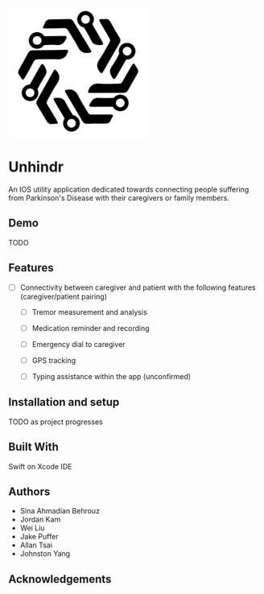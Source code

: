 ![logo](img/UnHindr_logo.png)
# Unhindr

An IOS utility application dedicated towards connecting people suffering from Parkinson's Disease with their caregivers or family members. 

## Demo

TODO

## Features

* [ ] Connectivity between caregiver and patient with the following features (caregiver/patient pairing)
    * [ ] Tremor measurement and analysis
    * [ ] Medication reminder and recording
    * [ ] Emergency dial to caregiver
    * [ ] GPS tracking
    * [ ] Typing assistance within the app (unconfirmed)


## Installation and setup

TODO as project progresses

## Built With

Swift on Xcode IDE

## Authors

* Sina Ahmadian Behrouz
* Jordan Kam
* Wei Liu
* Jake Puffer
* Allan Tsai
* Johnston Yang

## Acknowledgements

